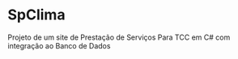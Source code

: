# SpClima
Projeto de um site de Prestação de Serviços Para TCC em C# com integração ao Banco de Dados
